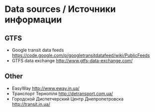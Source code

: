 Data sources / Источники информации
============

GTFS
----

* Google transit data feeds https://code.google.com/p/googletransitdatafeed/wiki/PublicFeeds
* GTFS data exchange http://www.gtfs-data-exchange.com/


Other
-----

* EasyWay http://www.eway.in.ua/
* Транспорт Тернопіля http://detransport.com.ua/
* Городской Диспетчерский Центр Днепропетровска http://transit.in.ua/
